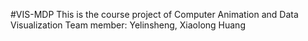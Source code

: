 #VIS-MDP
This is the course project of Computer Animation and Data Visualization
Team member: Yelinsheng, Xiaolong Huang
